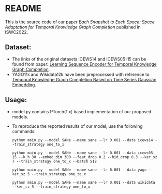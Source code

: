 README
============================
This is the source code of our paper *Each Snapshot to Each Space: Space Adaptation for Temporal Knowledge Graph Completion* published in ISWC2022.

## Dataset:
* The links of the original datasets ICEWS14 and ICEWS05-15 can be found from paper: [Learning Sequence Encoder for Temporal Knowledge Graph Completion](https://github.com/nle-ml/mmkb).
* YAGO11k and Wikidata12k have been preprocessed with reference to [Temporal Knowledge Graph Completion Based on Time Series Gaussian Embedding](https://github.com/soledad921/ATISE).

## Usage:
* model.py contains PTorch(1.x) based implementation of our proposed models.
* To reproduce the reported results of our model, use the following commands:

      python main.py --model SANe --name sane --lr 0.001 --data icews14 --train_strategy one_to_x
    
      python main.py --model SANe --name sane --lr 0.001 --data icews05-15 --k_h 30 --embed_dim 300 --feat_drop 0.2 --hid_drop 0.3 --ker_sz 7 --train_strategy one_to_x --batch 512

      python main.py --model SANe --name sane --lr 0.001 --data yago --ker_sz 5 --train_strategy one_to_x

      python main.py --model SANe --name sane --lr 0.001 --data wikidata --ker_sz 5 --train_strategy one_to_x

    
